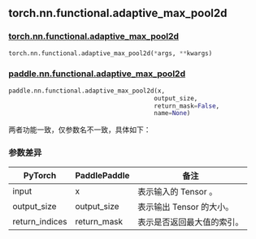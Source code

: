 ## torch.nn.functional.adaptive_max_pool2d

### [torch.nn.functional.adaptive_max_pool2d](https://pytorch.org/docs/stable/generated/torch.nn.functional.adaptive_max_pool2d.html?highlight=adaptive_max_pool2d#torch.nn.functional.adaptive_max_pool2d)

```python
torch.nn.functional.adaptive_max_pool2d(*args, **kwargs)
```

### [paddle.nn.functional.adaptive_max_pool2d](https://www.paddlepaddle.org.cn/documentation/docs/zh/api/paddle/nn/functional/adaptive_max_pool2d_cn.html)

```python
paddle.nn.functional.adaptive_max_pool2d(x,
                                        output_size,
                                        return_mask=False,
                                        name=None)
```

两者功能一致，仅参数名不一致，具体如下：
### 参数差异
| PyTorch       | PaddlePaddle | 备注                                                   |
| ------------- | ------------ | ------------------------------------------------------ |
| input           | x           | 表示输入的 Tensor 。               |
| output_size           | output_size           | 表示输出 Tensor 的大小。               |
| return_indices           | return_mask          | 表示是否返回最大值的索引。               |
